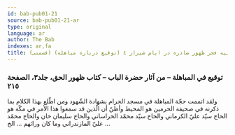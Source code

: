 ```yaml
---
id: bab-pub01-21
source: bab-pub01-21-ar
type: original
language: ar
author: The Bab
indexes: ar,fa
title: بيان واقعات اوليه فجر ظهور صادره در ايام شيراز ٤ (توقيع درباره مباهله) (قسمتى)
---
```

### توقيع في المباهلة – من آثار حضرة الباب – كتاب ظهور الحق، جلد۳، الصفحة ۲۱٥

ولقد اتممت حجّة المباهلة في مسجد الحرام بشهادة الشّهود ومن اطّلع بهذا الكلام بما ذكرته في صحيفة الحرمين هو المحيط وأظنّ أن الّذين قد سمعوا هذا الأمر في مكّة هو الحاج سيّد عليّ الكرماني والحاج سيّد محمّد الخراساني والحاج سليمان خان والحاج محمّد عليّ المازندراني وما كان ورائهم ... الخ ...